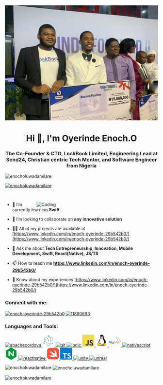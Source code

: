 [![MasterHead](https://github.com/EnochOluwadamilare/EnochOluwadamilare/blob/main/image/lockbook.jpg?raw=true)](https://enoch.oyerinde.org)
<h1 align="center">Hi 👋, I'm Oyerinde Enoch.O</h1>
<h3 align="center">The Co-Founder & CTO, LockBook Limited, Engineering Lead at Send24, Christian centric Tech Mentor, and Software Engineer from Nigeria</h3>

<p align="left"> <img src="https://komarev.com/ghpvc/?username=enocholuwadamilare&label=Profile%20views&color=0e75b6&style=flat" alt="enocholuwadamilare" /> </p>

<p align="left"> <a href="https://github.com/ryo-ma/github-profile-trophy"><img src="https://github-profile-trophy.vercel.app/?username=enocholuwadamilare" alt="enocholuwadamilare" /></a> </p>

<p align="left"> <a href="https://twitter.com/" target="blank"><img src="https://img.shields.io/twitter/follow/?logo=twitter&style=for-the-badge" alt="" /></a> </p>

<img align="right" alt="Coding" width="400" src="https://camo.githubusercontent.com/2366b34bb903c09617990fb5fff4622f3e941349e846ddb7e73df872a9d21233/68747470733a2f2f63646e2e6472696262626c652e636f6d2f75736572732f3733303730332f73637265656e73686f74732f363538313234332f6176656e746f2e676966"/>

- 🌱 I’m currently learning **Swift**

- 👯 I’m looking to collaborate on **any innovative solution**

- 👨‍💻 All of my projects are available at [https://www.linkedin.com/in/enoch-oyerinde-29b542b0/](https://www.linkedin.com/in/enoch-oyerinde-29b542b0/)

- 💬 Ask me about **Tech Entrepreneurship, Innovation, Mobile Development, Swift, React(Native), JS/TS**

- 📫 How to reach me **https://www.linkedin.com/in/enoch-oyerinde-29b542b0/**

- 📄 Know about my experiences [https://www.linkedin.com/in/enoch-oyerinde-29b542b0/](https://www.linkedin.com/in/enoch-oyerinde-29b542b0/)

<h3 align="left">Connect with me:</h3>
<p align="left">
<a href="https://linkedin.com/in/enoch-oyerinde-29b542b0" target="blank"><img align="center" src="https://raw.githubusercontent.com/rahuldkjain/github-profile-readme-generator/master/src/images/icons/Social/linked-in-alt.svg" alt="enoch-oyerinde-29b542b0" height="30" width="40" /></a>
<a href="https://stackoverflow.com/users/11890693" target="blank"><img align="center" src="https://raw.githubusercontent.com/rahuldkjain/github-profile-readme-generator/master/src/images/icons/Social/stack-overflow.svg" alt="11890693" height="30" width="40" /></a>
</p>

<h3 align="left">Languages and Tools:</h3>
<p align="left"> <a href="https://cordova.apache.org/" target="_blank" rel="noreferrer"> <img src="https://www.vectorlogo.zone/logos/apache_cordova/apache_cordova-icon.svg" alt="apachecordova" width="40" height="40"/> </a> <a href="https://www.electronjs.org" target="_blank" rel="noreferrer"> <img src="https://raw.githubusercontent.com/devicons/devicon/master/icons/electron/electron-original.svg" alt="electron" width="40" height="40"/> </a> <a href="https://git-scm.com/" target="_blank" rel="noreferrer"> <img src="https://www.vectorlogo.zone/logos/git-scm/git-scm-icon.svg" alt="git" width="40" height="40"/> </a> <a href="https://ionicframework.com" target="_blank" rel="noreferrer"> <img src="https://upload.wikimedia.org/wikipedia/commons/d/d1/Ionic_Logo.svg" alt="ionic" width="40" height="40"/> </a> <a href="https://developer.mozilla.org/en-US/docs/Web/JavaScript" target="_blank" rel="noreferrer"> <img src="https://raw.githubusercontent.com/devicons/devicon/master/icons/javascript/javascript-original.svg" alt="javascript" width="40" height="40"/> </a> <a href="https://www.linux.org/" target="_blank" rel="noreferrer"> <img src="https://raw.githubusercontent.com/devicons/devicon/master/icons/linux/linux-original.svg" alt="linux" width="40" height="40"/> </a> <a href="https://www.mysql.com/" target="_blank" rel="noreferrer"> <img src="https://raw.githubusercontent.com/devicons/devicon/master/icons/mysql/mysql-original-wordmark.svg" alt="mysql" width="40" height="40"/> </a> <a href="https://nativescript.org/" target="_blank" rel="noreferrer"> <img src="https://raw.githubusercontent.com/detain/svg-logos/780f25886640cef088af994181646db2f6b1a3f8/svg/nativescript.svg" alt="nativescript" width="40" height="40"/> </a> <a href="https://www.nginx.com" target="_blank" rel="noreferrer"> <img src="https://raw.githubusercontent.com/devicons/devicon/master/icons/nginx/nginx-original.svg" alt="nginx" width="40" height="40"/> </a> <a href="https://reactnative.dev/" target="_blank" rel="noreferrer"> <img src="https://reactnative.dev/img/header_logo.svg" alt="reactnative" width="40" height="40"/> </a> <a href="https://developer.apple.com/swift/" target="_blank" rel="noreferrer"> <img src="https://raw.githubusercontent.com/devicons/devicon/master/icons/swift/swift-original.svg" alt="swift" width="40" height="40"/> </a> <a href="https://www.typescriptlang.org/" target="_blank" rel="noreferrer"> <img src="https://raw.githubusercontent.com/devicons/devicon/master/icons/typescript/typescript-original.svg" alt="typescript" width="40" height="40"/> </a> <a href="https://unity.com/" target="_blank" rel="noreferrer"> <img src="https://www.vectorlogo.zone/logos/unity3d/unity3d-icon.svg" alt="unity" width="40" height="40"/> </a> <a href="https://unrealengine.com/" target="_blank" rel="noreferrer"> <img src="https://raw.githubusercontent.com/kenangundogan/fontisto/036b7eca71aab1bef8e6a0518f7329f13ed62f6b/icons/svg/brand/unreal-engine.svg" alt="unreal" width="40" height="40"/> </a> </p>

<p><img align="left" src="https://github-readme-stats.vercel.app/api/top-langs?username=enocholuwadamilare&show_icons=true&locale=en&layout=compact" alt="enocholuwadamilare" /></p>

<p>&nbsp;<img align="center" src="https://github-readme-stats.vercel.app/api?username=enocholuwadamilare&show_icons=true&locale=en" alt="enocholuwadamilare" /></p>

<p><img align="center" src="https://github-readme-streak-stats.herokuapp.com/?user=enocholuwadamilare&" alt="enocholuwadamilare" /></p>
